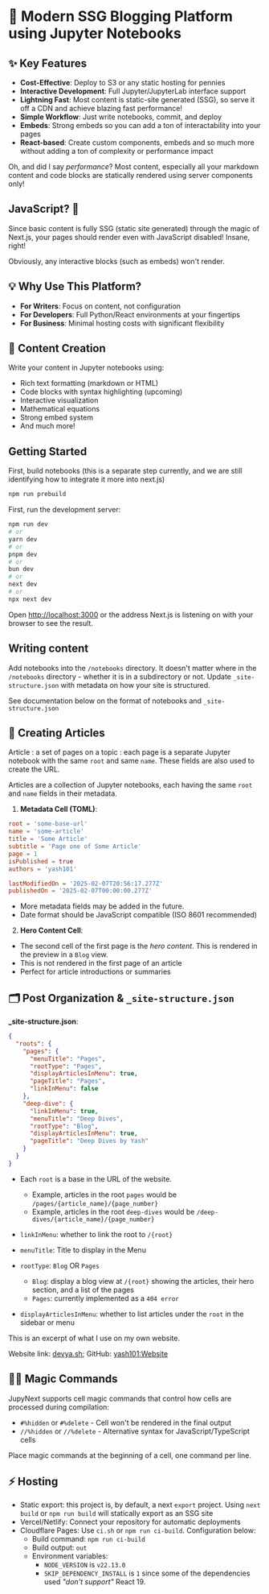 # 🚀 Modern SSG Blogging Platform using Jupyter Notebooks

## ✨ Key Features

- **Cost-Effective**: Deploy to S3 or any static hosting for pennies
- **Interactive Development**: Full Jupyter/JupyterLab interface support
- **Lightning Fast**: Most content is static-site generated (SSG), so serve it off a CDN and achieve blazing fast performance!
- **Simple Workflow**: Just write notebooks, commit, and deploy
- **Embeds**: Strong embeds so you can add a ton of interactability into your pages
- **React-based**: Create custom components, embeds and so much more without adding a ton of complexity or performance impact

Oh, and did I say *performance*? Most content, especially all your markdown content and code blocks are statically rendered using server components only!

## JavaScript? 🤢

Since basic content is fully SSG (static site generated) through the magic of Next.js, your pages should render even with JavaScript disabled! Insane, right!

Obviously, any interactive blocks (such as embeds) won't render.

## 💡 Why Use This Platform?

- **For Writers**: Focus on content, not configuration
- **For Developers**: Full Python/React environments at your fingertips
- **For Business**: Minimal hosting costs with significant flexibility

## 📘 Content Creation

Write your content in Jupyter notebooks using:

- Rich text formatting (markdown or HTML)
- Code blocks with syntax highlighting (upcoming)
- Interactive visualization
- Mathematical equations
- Strong embed system
- And much more!

## Getting Started

First, build notebooks (this is a separate step currently, and we are still identifying how to integrate it more into next.js)

```bash
npm run prebuild
```

First, run the development server:

```bash
npm run dev
# or
yarn dev
# or
pnpm dev
# or
bun dev
# or
next dev
# or
npx next dev
```

Open [http://localhost:3000](http://localhost:3000) or the address Next.js is listening on with your browser to see the result.

## Writing content

Add notebooks into the `/notebooks` directory. It doesn't matter where in the `/notebooks` directory - whether it is in a subdirectory or not. Update `_site-structure.json` with metadata on how your site is structured.

See documentation below on the format of notebooks and `_site-structure.json`

## 📝 Creating Articles

Article
: a set of pages on a topic
: each page is a separate Jupyter notebook with the same `root` and same `name`. These fields are also used to create the URL.

Articles are a collection of Jupyter notebooks, each having the same `root` and `name` fields in their metadata.

1. **Metadata Cell (TOML)**:

  ```toml
  root = 'some-base-url'
  name = 'some-article'
  title = 'Some Article'
  subtitle = 'Page one of Some Article'
  page = 1
  isPublished = true
  authors = 'yash101'

  lastModifiedOn = '2025-02-07T20:56:17.277Z'
  publishedOn = '2025-02-07T00:00:00.277Z'
  ```

  - More metadata fields may be added in the future.
  - Date format should be JavaScript compatible (ISO 8601 recommended)

2. **Hero Content Cell**:

  - The second cell of the first page is the *hero content*. This is rendered in the preview in a `Blog` view.
  - This is not rendered in the first page of an article
  - Perfect for article introductions or summaries

## 🗂️ Post Organization & `_site-structure.json`

**_site-structure.json**:

```json
{
  "roots": {
    "pages": {
      "menuTitle": "Pages",
      "rootType": "Pages",
      "displayArticlesInMenu": true,
      "pageTitle": "Pages",
      "linkInMenu": false
    },
    "deep-dive": {
      "linkInMenu": true,
      "menuTitle": "Deep Dives",
      "rootType": "Blog",
      "displayArticlesInMenu": true,
      "pageTitle": "Deep Dives by Yash"
    }
  }
}
```

* Each `root` is a base in the URL of the website.
  * Example, articles in the root `pages` would be `/pages/{article_name}/{page_number}`
  * Example, articles in the root `deep-dives` would be `/deep-dives/{article_name}/{page_number}`

* `linkInMenu`: whether to link the root to `/{root}`
* `menuTitle`: Title to display in the Menu
* `rootType`: `Blog` OR `Pages`
  * `Blog`: display a blog view at `/{root}` showing the articles, their hero section, and a list of the pages
  * `Pages`: currently implemented as a `404 error`
* `displayArticlesInMenu`: whether to list articles under the `root` in the sidebar or menu

This is an excerpt of what I use on my own website.

Website link: [devya.sh](https://devya.sh); GitHub: [yash101:Website](https://github.com/yash101/Website)


## 🧙‍♂️ Magic Commands

JupyNext supports cell magic commands that control how cells are processed during compilation:

- `#%hidden` or `#%delete` - Cell won't be rendered in the final output
- `//%hidden` or `//%delete` - Alternative syntax for JavaScript/TypeScript cells

Place magic commands at the beginning of a cell, one command per line.

## ⚡️ Hosting

* Static export: this project is, by default, a next `export` project. Using `next build` or `npm run build` will statically export as an SSG site
* Vercel/Netlify: Connect your repository for automatic deployments
* Cloudflare Pages: Use `ci.sh` or `npm run ci-build`. Configuration below:
  * Build command: `npm run ci-build`
  * Build output: `out`
  * Environment variables:
    * `NODE_VERSION` is `v22.13.0`
    * `SKIP_DEPENDENCY_INSTALL` is `1` since some of the dependencies used *"don't support"* React 19.

